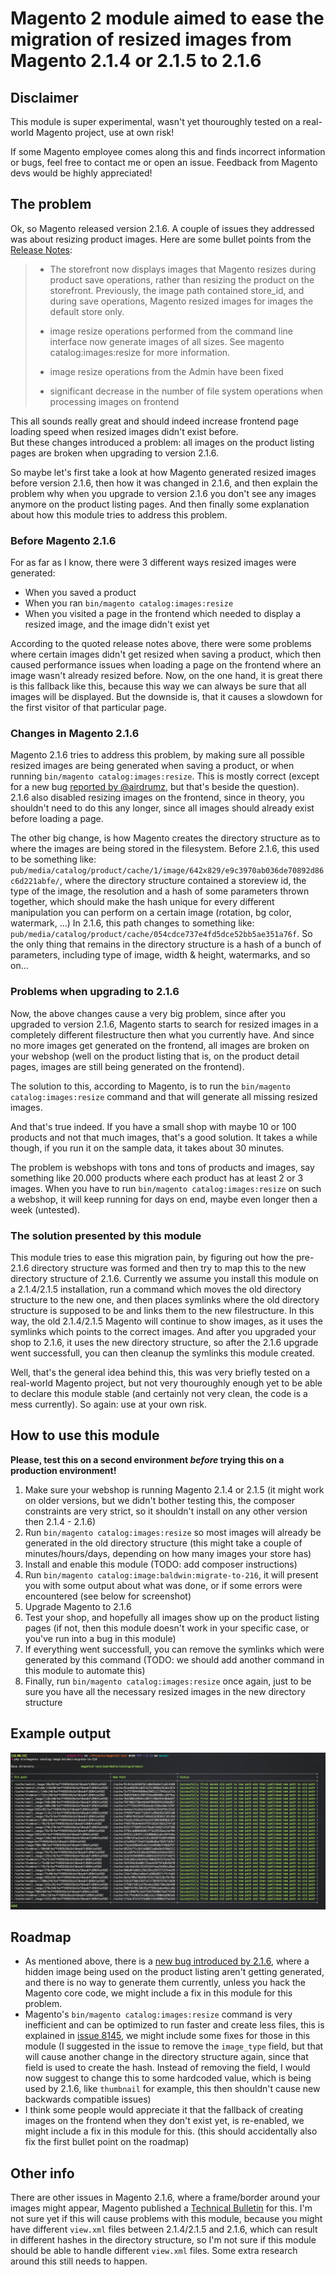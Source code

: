 # Magento 2 module aimed to ease the migration of resized images from Magento 2.1.4 or 2.1.5 to 2.1.6

## Disclaimer

This module is super experimental, wasn't yet thouroughly tested on a real-world Magento project, use at own risk!

If some Magento employee comes along this and finds incorrect information or bugs, feel free to contact me or open an issue. Feedback from Magento devs would be highly appreciated!

## The problem

Ok, so Magento released version 2.1.6. A couple of issues they addressed was about resizing product images. Here are some bullet points from the [Release Notes](http://devdocs.magento.com/guides/v2.1/release-notes/ReleaseNotes2.1.6CE.html):

> - The storefront now displays images that Magento resizes during product save operations, rather than resizing the product on the storefront. Previously, the image path contained store_id, and during save operations, Magento resized images for images the default store only.
>
> - image resize operations performed from the command line interface now generate images of all sizes. See magento catalog:images:resize for more information.
> - image resize operations from the Admin have been fixed
>
> - significant decrease in the number of file system operations when processing images on frontend

This all sounds really great and should indeed increase frontend page loading speed when resized images didn't exist before.  
But these changes introduced a problem: all images on the product listing pages are broken when upgrading to version 2.1.6.

So maybe let's first take a look at how Magento generated resized images before version 2.1.6, then how it was changed in 2.1.6, and then explain the problem why when you upgrade to version 2.1.6 you don't see any images anymore on the product listing pages. And then finally some explanation about how this module tries to address this problem.

### Before Magento 2.1.6
For as far as I know, there were 3 different ways resized images were generated:

- When you saved a product
- When you ran `bin/magento catalog:images:resize`
- When you visited a page in the frontend which needed to display a resized image, and the image didn't exist yet

According to the quoted release notes above, there were some problems where certain images didn't get resized when saving a product, which then caused performance issues when loading a page on the frontend where an image wasn't already resized before.
Now, on the one hand, it is great there is this fallback like this, because this way we can always be sure that all images will be displayed. But the downside is, that it causes a slowdown for the first visitor of that particular page.

### Changes in Magento 2.1.6

Magento 2.1.6 tries to address this problem, by making sure all possible resized images are being generated when saving a product, or when running `bin/magento catalog:images:resize`.
This is mostly correct (except for a new bug [reported by @airdrumz](https://github.com/magento/magento2/issues/9276#issuecomment-295691637), but that's beside the question).  
2.1.6 also disabled resizing images on the frontend, since in theory, you shouldn't need to do this any longer, since all images should already exist before loading a page.

The other big change, is how Magento creates the directory structure as to where the images are being stored in the filesystem.
Before 2.1.6, this used to be something like: `pub/media/catalog/product/cache/1/image/642x829/e9c3970ab036de70892d86c6d221abfe/`, where the directory structure contained a storeview id, the type of the image, the resolution and a hash of some parameters thrown together, which should make the hash unique for every different manipulation you can perform on a certain image (rotation, bg color, watermark, ...)
In 2.1.6, this path changes to something like: `pub/media/catalog/product/cache/054cdce737e4fd5dce52bb5ae351a76f`. So the only thing that remains in the directory structure is a hash of a bunch of parameters, including type of image, width & height, watermarks, and so on...

### Problems when upgrading to 2.1.6

Now, the above changes cause a very big problem, since after you upgraded to version 2.1.6, Magento starts to search for resized images in a completely different filestructure then what you currently have. And since no more images get generated on the frontend, all images are broken on your webshop (well on the product listing that is, on the product detail pages, images are still being generated on the frontend).

The solution to this, according to Magento, is to run the `bin/magento catalog:images:resize` command and that will generate all missing resized images.

And that's true indeed. If you have a small shop with maybe 10 or 100 products and not that much images, that's a good solution. It takes a while though, if you run it on the sample data, it takes about 30 minutes.

The problem is webshops with tons and tons of products and images, say something like 20.000 products where each product has at least 2 or 3 images. When you have to run `bin/magento catalog:images:resize` on such a webshop, it will keep running for days on end, maybe even longer then a week (untested).

### The solution presented by this module

This module tries to ease this migration pain, by figuring out how the pre-2.1.6 directory structure was formed and then try to map this to the new directory structure of 2.1.6.
Currently we assume you install this module on a 2.1.4/2.1.5 installation, run a command which moves the old directory structure to the new one, and then places symlinks where the old directory structure is supposed to be and links them to the new filestructure. In this way, the old 2.1.4/2.1.5 Magento will continue to show images, as it uses the symlinks which points to the correct images. And after you upgraded your shop to 2.1.6, it uses the new directory structure, so after the 2.1.6 upgrade went successfull, you can then cleanup the symlinks this module created.

Well, that's the general idea behind this, this was very briefly tested on a real-world Magento project, but not very thouroughly enough yet to be able to declare this module stable (and certainly not very clean, the code is a mess currently).
So again: use at your own risk.

## How to use this module

**Please, test this on a second environment _before_ trying this on a production environment!**

1. Make sure your webshop is running Magento 2.1.4 or 2.1.5 (it might work on older versions, but we didn't bother testing this, the composer constraints are very strict, so it shouldn't install on any other version then 2.1.4 - 2.1.6)
1. Run `bin/magento catalog:images:resize` so most images will already be generated in the old directory structure (this might take a couple of minutes/hours/days, depending on how many images your store has)
1. Install and enable this module (TODO: add composer instructions)
1. Run `bin/magento catalog:image:baldwin:migrate-to-216`, it will present you with some output about what was done, or if some errors were encountered (see below for screenshot)
1. Upgrade Magento to 2.1.6
1. Test your shop, and hopefully all images show up on the product listing pages (if not, then this module doesn't work in your specific case, or you've run into a bug in this module)
1. If everything went successfull, you can remove the symlinks which were generated by this command (TODO: we should add another command in this module to automate this)
1. Finally, run `bin/magento catalog:images:resize` once again, just to be sure you have all the necessary resized images in the new directory structure

## Example output

![Example output](./example-output.png)

## Roadmap

- As mentioned above, there is a [new bug introduced by 2.1.6](https://github.com/magento/magento2/issues/9276#issuecomment-295691637), where a hidden image being used on the product listing aren't getting generated, and there is no way to generate them currently, unless you hack the Magento core code, we might include a fix in this module for this problem.
- Magento's `bin/magento catalog:images:resize` command is very inefficient and can be optimized to run faster and create less files, this is explained in [issue 8145](https://github.com/magento/magento2/issues/8145), we might include some fixes for those in this module (I suggested in the issue to remove the `image_type` field, but that will cause another change in the directory structure again, since that field is used to create the hash. Instead of removing the field, I would now suggest to change this to some hardcoded value, which is being used by 2.1.6, like `thumbnail` for example, this then shouldn't cause new backwards compatible issues)
- I think some people would appreciate it that the fallback of creating images on the frontend when they don't exist yet, is re-enabled, we might include a fix in this module for this. (this should accidentally also fix the first bullet point on the roadmap)

## Other info

There are other issues in Magento 2.1.6, where a frame/border around your images might appear, Magento published a [Technical Bulletin](http://devdocs.magento.com/guides/v2.1/release-notes/tech_bull_216-imageresize.html) for this.
I'm not sure yet if this will cause problems with this module, because you might have different `view.xml` files between 2.1.4/2.1.5 and 2.1.6, which can result in different hashes in the directory structure, so I'm not sure if this module should be able to handle different `view.xml` files. Some extra research around this still needs to happen.
